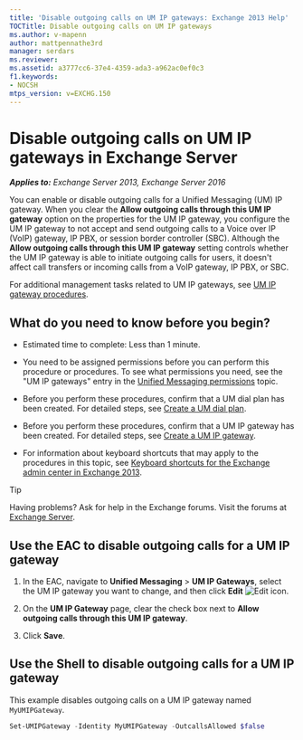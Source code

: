 ```yaml
---
title: 'Disable outgoing calls on UM IP gateways: Exchange 2013 Help'
TOCTitle: Disable outgoing calls on UM IP gateways
ms.author: v-mapenn
author: mattpennathe3rd
manager: serdars
ms.reviewer:
ms.assetid: a3777cc6-37e4-4359-ada3-a962ac0ef0c3
f1.keywords:
- NOCSH
mtps_version: v=EXCHG.150
---
```


# Disable outgoing calls on UM IP gateways in Exchange Server

_**Applies to:** Exchange Server 2013, Exchange Server 2016_

You can enable or disable outgoing calls for a Unified Messaging (UM) IP gateway. When you clear the **Allow outgoing calls through this UM IP gateway** option on the properties for the UM IP gateway, you configure the UM IP gateway to not accept and send outgoing calls to a Voice over IP (VoIP) gateway, IP PBX, or session border controller (SBC). Although the **Allow outgoing calls through this UM IP gateway** setting controls whether the UM IP gateway is able to initiate outgoing calls for users, it doesn't affect call transfers or incoming calls from a VoIP gateway, IP PBX, or SBC.

For additional management tasks related to UM IP gateways, see [UM IP gateway procedures](um-ip-gateway-procedures-exchange-2013-help.md).

## What do you need to know before you begin?

- Estimated time to complete: Less than 1 minute.

- You need to be assigned permissions before you can perform this procedure or procedures. To see what permissions you need, see the "UM IP gateways" entry in the [Unified Messaging permissions](unified-messaging-permissions-exchange-2013-help.md) topic.

- Before you perform these procedures, confirm that a UM dial plan has been created. For detailed steps, see [Create a UM dial plan](create-um-dial-plan-exchange-2013-help.md).

- Before you perform these procedures, confirm that a UM IP gateway has been created. For detailed steps, see [Create a UM IP gateway](create-um-ip-gateway-exchange-2013-help.md).

- For information about keyboard shortcuts that may apply to the procedures in this topic, see [Keyboard shortcuts for the Exchange admin center in Exchange 2013](keyboard-shortcuts-in-the-exchange-admin-center-2013-help.md).

> [!TIP]
> Having problems? Ask for help in the Exchange forums. Visit the forums at [Exchange Server](https://go.microsoft.com/fwlink/p/?linkId=60612).

## Use the EAC to disable outgoing calls for a UM IP gateway

1. In the EAC, navigate to **Unified Messaging** \> **UM IP Gateways**, select the UM IP gateway you want to change, and then click **Edit** ![Edit icon](images/ITPro_EAC_EditIcon.gif).

2. On the **UM IP Gateway** page, clear the check box next to **Allow outgoing calls through this UM IP gateway**.

3. Click **Save**.

## Use the Shell to disable outgoing calls for a UM IP gateway

This example disables outgoing calls on a UM IP gateway named `MyUMIPGateway`.

```powershell
Set-UMIPGateway -Identity MyUMIPGateway -OutcallsAllowed $false
```
